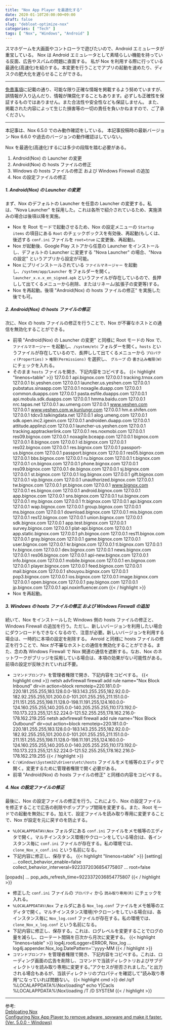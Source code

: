 ```yaml
---
title: "Nox App Player を最適化する"
date: 2020-01-10T20:00:00+09:00
draft: false
slug: "debloat-optimize-nox"
categories: [ "Tech" ]
tags: [ "Nox", "Windows", "Android" ]
---
```


スマホゲームを大画面やコントローラで遊びたいので、Android エミュレータが重宝している。
Nox は Android エミュレータとして素晴らしい機能を持っている反面、広告やスパムの問題に直面する。
私が Nox を利用する際に行っている最適化(高速化)を紹介する。本変更を行うことでアプリの起動を速めたり、ディスクの肥大化を遅らせることができる。

<!--more-->
<!-- loopback0000_main_Blog1_1x1_as -->
<ins class="adsbygoogle"
     style="display:block"
     data-ad-client="ca-pub-5789665443108201"
     data-ad-slot="6462969174"
     data-ad-format="auto"
     data-full-width-responsive="true"></ins>
<script>
     (adsbygoogle = window.adsbygoogle || []).push({});
</script>
___
[免責事項](/page/terms-of-use)に記載の通り、可能な限り正確な情報を掲載するよう努めていますが、誤情報が入り込んだり、情報が陳腐化することもあります。必ずしも正確性を保証するものではありません。また合法性や安全性なども保証しません。
また、掲載された内容によって生じた損害等の一切の責任を負いかねますので、ご了承ください。
___

本記事は、Nox 6.5.0 でのみ動作確認をしている。
本記事投稿時の最新バージョン Nox 6.6.0 や過去のバージョンの動作確認はしていない。

Nox を最適化(高速化)するには多少の段階を踏む必要がある。

1. Android(Nox) の Launcher の変更
2. Android(Nox) の hosts ファイルの修正
3. Windows の hosts ファイルの修正 および Windows Firewall の追加
4. Nox の設定ファイルの修正

##### 1. Android(Nox) の Launcher の変更

まず、Nox のデフォルトの Launcher を任意の Launcher の変更する。私は、"Nova Launcher" を採用した。これは各所で紹介されているため、実施済みの場合は後項以降を実施。

* Nox を Root モードで起動させるため、Nox の設定メニューの `Startup items` の項目にある `Root` のチェックボックスを有効後、再起動(もしくは、後述する `conf.ini` ファイルを `root=true` に変更後、再起動)。
* Nox が起動後、Google Play ストアから任意の Launcher をインストールし、デフォルトの Launcher に変更する "Nova Launcher" の場合、"Nova の設定" というアプリから設定が可能。
* Nox にプリインストールされている `ファイルマネージャー` を起動し、`/system/app/Launcher` をフォルダーを開く。`launcher_x.x.x_en_signed.apk` というファイルが存在しているので、長押しして出てくるメニューから削除、またはリネーム(拡張子の変更等)する。
* Nox を再起動。後項 "Android(Nox) の hosts ファイルの修正" を実施した後でも可。

##### 2. Android(Nox) の hosts ファイルの修正

次に、Nox の hosts ファイルの修正を行うことで、Nox が不審なホストとの通信を無効化することができる。

* 前項 "Android(Nox) の Launcher の変更" と同様に Root モードの Nox で、`ファイルマネージャー` を起動し、`/system/etc` フォルダーを開く。`hosts` というファイルが存在しているので、長押しして出てくるメニューから `プロパティ(Properties)` > `権限(Permissions)` を選択し、 `グループ` の `書き込み権限(W)` にチェックを入れる。
* そのまま `hosts` ファイルを開き、下記内容をコピペする。
{{< highlight "linenos=table" >}}
127.0.0.1 api.bignox.com
127.0.0.1 tracking.trnox.com
127.0.0.1 bi.yeshen.com
127.0.0.1 launcher.us.yeshen.com
127.0.0.1 pubstatus.sinaapp.com
127.0.0.1 noxagile.duapp.com
127.0.0.1 common.duapps.com
127.0.0.1 pasta.esfile.duapps.com
127.0.0.1 api.mobula.sdk.duapps.com
127.0.0.1 hmma.baidu.com
127.0.0.1 nrc.tapas.net
127.0.0.1 au.umeng.com
127.0.0.1 www.yeshen.com
127.0.0.1 www.yeshen.com.w.kunlungr.com
127.0.0.1 hm.e.shifen.com
127.0.0.1 tdcv3.talkingdata.net
127.0.0.1 alog.umeng.com
127.0.0.1 sdk.open.inc2.igexin.com
127.0.0.1 androiden.duapp.com
127.0.0.1 attitude.applinzi.com
127.0.0.1 launcher-us.yeshen.com
127.0.0.1 tracking.apptrackerlink.com
127.0.0.1 res.noxmobi.com
127.0.0.1 res09.bignox.com
127.0.0.1 noxagile.bceapp.com
127.0.0.1 bignox.com
127.0.0.1 8.bignox.com
127.0.0.1 id.bignox.com
127.0.0.1 res02.bignox.com
127.0.0.1 res.bignox.com
127.0.0.1 passport-us.bignox.com
127.0.0.1 passport.bignox.com
127.0.0.1 res05.bignox.com
127.0.0.1 bbs.bignox.com
127.0.0.1 ru.bignox.com
127.0.0.1 t.bignox.com
127.0.0.1 cn.bignox.com
127.0.0.1 phone.bignox.com
127.0.0.1 res09.bignox.com
127.0.0.1 de.bignox.com
127.0.0.1 sj.bignox.com
127.0.0.1 st.bignox.com
127.0.0.1 log.bignox.com
127.0.0.1 gift.bignox.com
127.0.0.1 vip.bignox.com
127.0.0.1 unauthorized.bignox.com
127.0.0.1 tw.bignox.com
127.0.0.1 pt.bignox.com
127.0.0.1 www.bignox.com
127.0.0.1 es.bignox.com
127.0.0.1 android.bignox.com
127.0.0.1 app.bignox.com
127.0.0.1 sns.bignox.com
127.0.0.1 tui.bignox.com
127.0.0.1 my.bignox.com
127.0.0.1 fr.bignox.com
127.0.0.1 api.bignox.com
127.0.0.1 wap.bignox.com
127.0.0.1 group.bignox.com
127.0.0.1 ms.bignox.com
127.0.0.1 download.bignox.com
127.0.0.1 mis.bignox.com
127.0.0.1 res12.bignox.com
127.0.0.1 union.bignox.com
127.0.0.1 sdk.bignox.com
127.0.0.1 app.test.bignox.com
127.0.0.1 survey.bignox.com
127.0.0.1 plat-api.bignox.com
127.0.0.1 app.static.bignox.com
127.0.0.1 ph.bignox.com
127.0.0.1 res11.bignox.com
127.0.0.1 gray.bignox.com
127.0.0.1 game.bignox.com
127.0.0.1 user.bignox.com
127.0.0.1 kr.bignox.com
127.0.0.1 tl.bignox.com
127.0.0.1 tv.bignox.com
127.0.0.1 dev.bignox.com
127.0.0.1 news.bignox.com
127.0.0.1 res06.bignox.com
127.0.0.1 api-new.bignox.com
127.0.0.1 info.bignox.com
127.0.0.1 mobile.bignox.com
127.0.0.1 en.bignox.com
127.0.0.1 player.bignox.com
127.0.0.1 feed.bignox.com
127.0.0.1 mail.bignox.com
127.0.0.1 shouyou.bignox.com
127.0.0.1 pop3.bignox.com
127.0.0.1 ios.bignox.com
127.0.0.1 image.bignox.com
127.0.0.1 open.bignox.com
127.0.0.1 pay.bignox.com
127.0.0.1 jp.bignox.com
127.0.0.1 api.noxinfluencer.com
{{< / highlight >}}
* Nox を再起動。

##### 3. Windows の hosts ファイルの修正 および Windows Firewall の追加

続いて、Nox をインストールした Windows 側の hosts ファイルの修正と、Windows Firewall の追加を行う。ただし、新しいバージョンを利用したい場合にダウンロードもできなくなるので、注意が必要。新しいバージョンを利用する場合は、一時的に本項の設定を削除する。
Anroid と同様に hosts ファイルの修正を行うことで、Nox が不審なホストとの通信を無効化することができる。また、念の為 Windows Firewall で Nox 関連の通信を遮断する。なお、Nox のネットワークがブリッジを採用している場合は、本項の効果がない可能性がある。前項の設定が反映されていれば不要。  

* `コマンドプロンプト` を管理者権限で開き、下記内容をコピペする。
{{< highlight cmd >}}
netsh advfirewall firewall add rule name="Nox Block Inbound" dir=in action=block remoteip=220.181.0.0-220.181.255.255,183.128.0.0-183.143.255.255,182.92.0.0-182.92.255.255,101.200.0.0-101.201.255.255,211.151.0.0-211.151.255.255,198.11.128.0-198.11.191.255,124.160.0.0-124.160.255.255,140.205.0.0-140.205.255.255,110.173.192.0-110.173.223.255,121.52.224.0-121.52.255.255,178.162.216.0-178.162.219.255
netsh advfirewall firewall add rule name="Nox Block Outbound" dir=out action=block remoteip=220.181.0.0-220.181.255.255,183.128.0.0-183.143.255.255,182.92.0.0-182.92.255.255,101.200.0.0-101.201.255.255,211.151.0.0-211.151.255.255,198.11.128.0-198.11.191.255,124.160.0.0-124.160.255.255,140.205.0.0-140.205.255.255,110.173.192.0-110.173.223.255,121.52.224.0-121.52.255.255,178.162.216.0-178.162.219.255
{{< / highlight >}}
* `C:\Windows\System32\drivers\etc\hosts` ファイルをメモ帳等のエディタで開く。変更するために管理者権限で開く必要がある。
* 前項 "Android(Nox) の hosts ファイルの修正" と同様の内容をコピペする。

##### 4. Nox の設定ファイルの修正

最後に、Nox の設定ファイルの修正を行う。これにより、Nox の設定ファイルを修正することで広告の削除やポップアップ間隔を変更する。また、Root モードでの起動を無効にする。加えて、設定ファイルを読み取り専用に変更することで、Nox が設定を元に戻すのを防止する。

* `%LOCALAPPDATA%\Nox` フォルダにある `conf.ini` ファイルをメモ帳等のエディタで開く。マルチインスタンス環境(やクローンをしている場合)は、各インスタンス毎に `conf.ini` ファイルが存在する。私の環境では、`clone_Nox_x_conf.ini` という名前になる。
* 下記内容に修正し、保存する。
{{< highlight "linenos=table" >}}
[setting]
...
collect_behavior_enable=false
collect_behavior_interveral=9223372036854775807
...
root=false

[popads]
...
pop_ads_refresh_time=9223372036854775807
{{< / highlight >}}
* 修正した `conf.ini` ファイルの `プロパティ` から `読み取り専用(R)` にチェックを入れる。
* `%LOCALAPPDATA%\Nox` フォルダにある `Nox_log.conf` ファイルをメモ帳等のエディタで開く。マルチインスタンス環境(やクローンをしている場合)は、各インスタンス毎に `Nox_log.conf` ファイルが存在する。私の環境では、`clone_Nox_x_log.conf` という名前になる。
* 下記内容に修正し、保存する。これは、ログレベルを変更することでログの量を減らし、ローテート間隔を日次から月次に変更する。
{{< highlight "linenos=table" >}}
log4j.rootLogger=ERROR, Nox_log
...
                    log4j.appender.Nox_log.DatePattern='.'yyyy-MM
{{< / highlight >}}
* `コマンドプロンプト` を管理者権限で開き、下記内容をコピペする。これは、ローディング画面の広告を削除し、コマンドで当該ディレクトリおよびサブディレクトリを読み取り専用に変更する。”アクセスが拒否されました。”と出力される場合もあるが、当該ディレクトリのプロパティを確認して"読み取り専用"になっていれば問題ない。
{{< highlight cmd >}}
del /q/f %LOCALAPPDATA%\Nox\loading\*
echo Y|Cacls %LOCALAPPDATA%\Nox\loading /T /D SYSTEM
{{< / highlight >}}

___
参考:  
[Debloating Nox](https://gist.github.com/Log1x/12d330ef7685d6fbc611d1d57efb5c29)  
[Configuring Nox App Player to remove adware, spyware and make it faster. (Ver. 5.0.0 - Windows)](https://www.reddit.com/r/soccerspirits/comments/74flks/configuring_nox_app_player_to_remove_adware/)